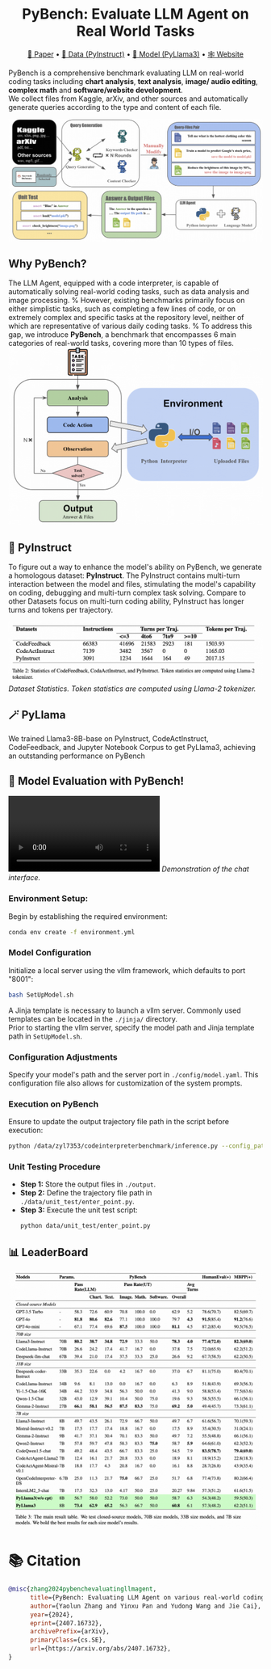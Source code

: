 <h1 align="center"> PyBench: Evaluate LLM Agent on Real World Tasks </h1>

<p align="center">
<a href="https://arxiv.org/abs/2407.16732">📃 Paper</a>
•
<a href="https://huggingface.co/datasets/Mercury7353/PyInstruct" >🤗 Data (PyInstruct)</a>
•
<a href="https://huggingface.co/Mercury7353/PyLlama3" >🤗 Model (PyLlama3)</a>
•
<a href="https://mercury7353.github.io/pybench.github.io/" >🕸️ Website</a>
</p>  


PyBench is a comprehensive benchmark evaluating LLM on real-world coding tasks including **chart analysis**, **text analysis**, **image/ audio editing**, **complex math** and **software/website development**.  
 We collect files from Kaggle, arXiv, and other sources and automatically generate queries according to the type and content of each file.  

![Overview](images/main.png)   




## Why PyBench?

The LLM Agent, equipped with a code interpreter, is capable of automatically solving real-world coding tasks, such as data analysis and image processing.
%
However, existing benchmarks primarily focus on either simplistic tasks, such as completing a few lines of code, or on extremely complex and specific tasks at the repository level, neither of which are representative of various daily coding tasks. 
%
To address this gap, we introduce **PyBench**, a benchmark that encompasses 6 main categories of real-world tasks, covering more than 10 types of files. 
![How PyBench Works](images/generateTraj.png)   

## 📁 PyInstruct

To figure out a way to enhance the model's ability on PyBench, we generate a homologous dataset: **PyInstruct**. The PyInstruct contains multi-turn interaction between the model and files, stimulating the model's capability on coding, debugging and multi-turn complex task solving.  Compare to other Datasets focus on multi-turn coding ability, PyInstruct has longer turns and tokens per trajectory.  

![Data Statistics](images/data.png)
*Dataset Statistics. Token statistics are computed using Llama-2 tokenizer.*

## 🪄 PyLlama

We trained Llama3-8B-base on PyInstruct, CodeActInstruct, CodeFeedback, and Jupyter Notebook Corpus to get PyLlama3, achieving an outstanding performance on PyBench


## 🚀 Model Evaluation with PyBench! 
<video src="https://github.com/Mercury7353/PyBench/assets/103104011/fef85310-55a3-4ee8-a441-612e7dbbaaab"> </video> 
*Demonstration of the chat interface.* 
### Environment Setup: 
Begin by establishing the required environment:   

```bash 
conda env create -f environment.yml
```   

### Model Configuration 
Initialize a local server using the vllm framework, which defaults to port "8001":     

```bash 
bash SetUpModel.sh
```   


A Jinja template is necessary to launch a vllm server. Commonly used templates can be located in the `./jinja/` directory.  
Prior to starting the vllm server, specify the model path and Jinja template path in `SetUpModel.sh`.     
### Configuration Adjustments   
Specify your model's path and the server port in `./config/model.yaml`. This configuration file also allows for customization of the system prompts.  
### Execution on PyBench  
Ensure to update the output trajectory file path in the script before execution:    

```bash 
python /data/zyl7353/codeinterpreterbenchmark/inference.py --config_path ./config/<your config>.yaml --task_path ./data/meta/task.json --output_path <your trajectory.jsonl path>
```  


### Unit Testing Procedure   
- **Step 1:** Store the output files in `./output`.
- **Step 2:** Define the trajectory file path in
  `./data/unit_test/enter_point.py`.
- **Step 3:** Execute the unit test script: 
  ```bash
  python data/unit_test/enter_point.py  
  ```
  
## 📊 LeaderBoard 
![LLM Leaderboard](images/leaderboard.png)   
# 📚 Citation 
```bibtex
@misc{zhang2024pybenchevaluatingllmagent,
      title={PyBench: Evaluating LLM Agent on various real-world coding tasks}, 
      author={Yaolun Zhang and Yinxu Pan and Yudong Wang and Jie Cai},
      year={2024},
      eprint={2407.16732},
      archivePrefix={arXiv},
      primaryClass={cs.SE},
      url={https://arxiv.org/abs/2407.16732}, 
}
``` 
